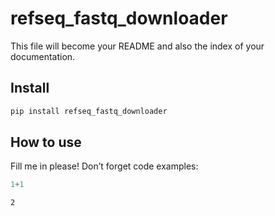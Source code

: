 # refseq_fastq_downloader

<!-- WARNING: THIS FILE WAS AUTOGENERATED! DO NOT EDIT! -->

This file will become your README and also the index of your
documentation.

## Install

``` sh
pip install refseq_fastq_downloader
```

## How to use

Fill me in please! Don’t forget code examples:

``` python
1+1
```

    2
